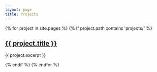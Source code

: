 ```yaml
---
layout: page
title: Projects
---
```


{% for project in site.pages %}
  {% if project.path contains 'projects/' %}
    <h2><a href="{{ project.url | relative_url }}">{{ project.title }}</a></h2>
    <p>{{ project.excerpt }}</p>
  {% endif %}
{% endfor %}